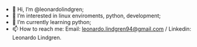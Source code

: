 - 👋 Hi, I’m @leonardolindgren;
- 👀 I’m interested in linux enviroments, python, development;
- 🌱 I’m currently learning python;
- 📫 How to reach me: Email: leonardo.lindgren94@gmail.com / Linkedin: Leonardo Lindgren.

<!---
leonardolindgren/leonardolindgren is a ✨ special ✨ repository because its `README.md` (this file) appears on your GitHub profile.
You can click the Preview link to take a look at your changes.
--->
